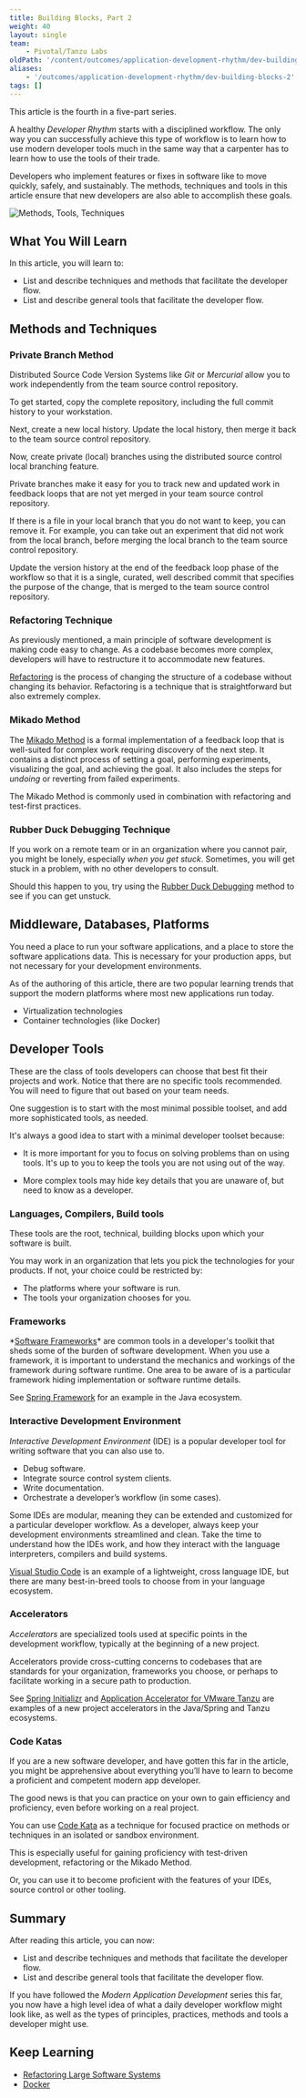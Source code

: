 ```yaml
---
title: Building Blocks, Part 2
weight: 40
layout: single
team:
    - Pivotal/Tanzu Labs
oldPath: '/content/outcomes/application-development-rhythm/dev-building-blocks-2.md'
aliases:
    - '/outcomes/application-development-rhythm/dev-building-blocks-2'
tags: []
---
```


This article is the fourth in a five-part series.

A healthy _Developer Rhythm_ starts with a disciplined workflow.
The only way you can successfully achieve this type of workflow
is to learn how to use modern developer tools much in the same
way that a carpenter has to learn how to use the tools of their trade.

Developers who implement features or fixes in software
like to move quickly, safely, and sustainably.
The methods, techniques and tools in this article ensure
that new developers are also able to accomplish these
goals.

![Methods, Tools, Techniques](/images/outcomes/application-development-rhythm/dev-building-blocks-tools.jpg)

## What You Will Learn

In this article, you will learn to:

-   List and describe techniques and methods that facilitate the developer flow.
-   List and describe general tools that facilitate the developer flow.

## Methods and Techniques

### Private Branch Method

Distributed Source Code Version Systems like _Git_ or _Mercurial_
allow you to work independently from the team source control repository.

To get started, copy the complete repository,
including the full commit history to your workstation.

Next, create a new local history.
Update the local history,
then merge it back to the team source control repository.

Now, create private (local) branches using the distributed source control local
branching feature.

Private branches make it easy for you to track new
and updated work in feedback loops that are not yet
merged in your team source control repository.

If there is a file in your local branch that you do
not want to keep, you can remove it.
For example, you can take out an experiment that did not work from the
local branch,
before merging the local branch to the team source control repository.

Update the version history at the end of the
feedback loop phase of the workflow so that it is a single,
curated,
well described commit that specifies the purpose of the
change,
that is merged to the team source control repository.

### Refactoring Technique

As previously mentioned,
a main principle of software development is making code easy to change.
As a codebase becomes more complex,
developers will have to restructure it to accommodate new features.

[Refactoring](https://www.refactoring.com/) is the process of changing
the structure of a codebase without changing its behavior.
Refactoring is a technique that is straightforward but also
extremely complex.

### Mikado Method

The
[Mikado Method](https://www.methodsandtools.com/archive/mikado.php)
is a formal implementation of a feedback loop that is well-suited for
complex work requiring discovery of the next step.
It contains a distinct process of setting a goal,
performing experiments,
visualizing the goal,
and achieving the goal.
It also includes the steps for _undoing_ or reverting from failed
experiments.

The Mikado Method is commonly used in combination with refactoring and
test-first practices.

### Rubber Duck Debugging Technique

If you work on a remote team or in an organization where you cannot pair,
you might be lonely,
especially _when you get stuck_.
Sometimes,
you will get stuck in a problem,
with no other developers to consult.

Should this happen to you, try using the
[Rubber Duck Debugging](https://rubberduckdebugging.com/)
method to see if you can get unstuck.

## Middleware, Databases, Platforms

You need a place to run your software applications,
and a place to store the software applications data.
This is necessary for your production apps,
but not necessary for your development environments.

As of the authoring of this article, there are
two popular learning trends that support the
modern platforms where most new applications
run today.

-   Virtualization technologies
-   Container technologies (like Docker)

## Developer Tools

These are the class of tools developers can choose that best fit their
projects and work.
Notice that there are no specific tools recommended.
You will need to figure that out based on your team needs.

One suggestion is to start with the most minimal possible toolset,
and add more sophisticated tools, as needed.

It's always a good idea to start with a minimal developer
toolset because:

-   It is more important for you to focus on solving problems
    than on using tools.
    It's up to you to keep the tools you are not using
    out of the way.

-   More complex tools may hide key details that you are
    unaware of, but need to know as a developer.

### Languages, Compilers, Build tools

These tools are the root, technical, building blocks upon which
your software is built.

You may work in an organization that lets you pick the
technologies for your products.
If not, your choice could be restricted by:

-   The platforms where your software is run.
-   The tools your organization chooses for you.

### Frameworks

*[Software Frameworks](https://en.wikipedia.org/wiki/Software*framework)\*
are common tools in a developer's toolkit that sheds some of the burden of
software development.
When you use a framework,
it is important to understand the mechanics and workings
of the framework during software runtime.
One area to be aware of is a particular framework hiding
implementation or software runtime details.

See [Spring Framework](https://spring.io/projects/spring-framework) for an example in the Java ecosystem.

### Interactive Development Environment

_Interactive Development Environment_ (IDE) is a popular
developer tool for writing software that you can also use to.

-   Debug software.
-   Integrate source control system clients.
-   Write documentation.
-   Orchestrate a developer’s workflow (in some cases).

Some IDEs are modular,
meaning they can be extended and customized for a particular developer
workflow.
As a developer, always keep your development environments streamlined and
clean.
Take the time to understand how the IDEs work,
and how they interact with the language interpreters,
compilers and build systems.

[Visual Studio Code](https://code.visualstudio.com/)
is an example of a lightweight,
cross language IDE,
but there are many best-in-breed tools to choose from in your language
ecosystem.

### Accelerators

_Accelerators_ are specialized tools used at specific points in the
development workflow,
typically at the beginning of a new project.

Accelerators provide cross-cutting concerns to codebases
that are standards for your organization,
frameworks you choose,
or perhaps to facilitate working in a secure path to production.

See [Spring Initializr](https://start.spring.io/)
and [Application Accelerator for VMware Tanzu](https://docs.vmware.com/en/Application-Accelerator-for-VMware-Tanzu/index.html) are examples of a new project accelerators in the
Java/Spring and Tanzu ecosystems.

### Code Katas

If you are a new software developer,
and have gotten this far in the article,
you might be apprehensive about everything you’ll have to learn to
become a proficient and competent modern app developer.

The good news is that you can practice on your own to gain efficiency
and proficiency,
even before working on a real project.

You can use
[Code Kata](http://codekata.com/kata/codekata-intro/)
as a technique for focused practice on methods or techniques in an
isolated or sandbox environment.

This is especially useful for gaining proficiency with test-driven
development,
refactoring or the Mikado Method.

Or,
you can use it to become proficient with the features of your IDEs,
source control or other tooling.

## Summary

After reading this article, you can now:

-   List and describe techniques and methods that facilitate the
    developer flow.
-   List and describe general tools that facilitate the developer
    flow.

If you have followed the _Modern Application Development_ series this
far,
you now have a high level idea of what a daily developer workflow
might look like,
as well as the types of principles,
practices,
methods and tools a developer might use.

## Keep Learning

-   [Refactoring Large Software Systems](http://www.methodsandtools.com/archive/archive.php?id=98)
-   [Docker](https://docker.io)
